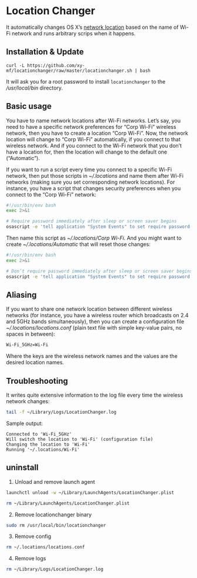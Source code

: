 # Location Changer

It automatically changes OS X’s [network location](https://support.apple.com/en-us/HT202480)
based on the name of Wi-Fi network and runs arbitrary scrips when it happens.

## Installation & Update

```
curl -L https://github.com/xy-mf/locationchanger/raw/master/locationchanger.sh | bash
```

It will ask you for a root password to install `locationchanger` to the _/usr/local/bin_ directory.

## Basic usage

You have to name network locations after Wi-Fi networks. Let’s say, you need to have
a specific network preferences for “Corp Wi-Fi” wireless network, then you have to create
a location “Corp Wi-Fi”. Now, the network location will change to “Corp Wi-Fi” automatically,
if you connect to that wireless network. And if you connect to the Wi-Fi network that you
don’t have a location for, then the location will change to the default one (“Automatic”).

If you want to run a script every time you connect to a specific Wi-Fi network, then put
those scripts in _~/.locations_ and name them after Wi-Fi networks (making sure you set
corresponding network locations). For instance, you have a script that changes security
preferences when you connect to the “Corp Wi-Fi” network:

```bash
#!/usr/bin/env bash
exec 2>&1

# Require password immediately after sleep or screen saver begins
osascript -e 'tell application "System Events" to set require password to wake of security preferences to true'
```

Then name this script as _~/.locations/Corp Wi-Fi_. And you might want to create
_~/.locations/Automatic_ that will reset those changes:

```bash
#!/usr/bin/env bash
exec 2>&1

# Don’t require password immediately after sleep or screen saver begins
osascript -e 'tell application "System Events" to set require password to wake of security preferences to false'
```

## Aliasing

If you want to share one network location between different wireless networks (for instance, you have a wireless router which broadcasts on 2.4 and 5GHz bands simultaneously), then you can create a configuration file _~/.locations/locations.conf_ (plain text file with simple key-value pairs, no spaces in between):

```bash
Wi-Fi_5GHz=Wi-Fi
```

Where the keys are the wireless network names and the values are the desired location names.

## Troubleshooting

It writes quite extensive information to the log file every time the wireless network changes:

```bash
tail -f ~/Library/Logs/LocationChanger.log
```

Sample output:

```
Connected to 'Wi-Fi_5GHz'
Will switch the location to 'Wi-Fi' (configuration file)
Changing the location to 'Wi-Fi'
Running '~/.locations/Wi-Fi'
```

## uninstall

1. Unload and remove launch agent
```bash
launchctl unload -w ~/Library/LaunchAgents/LocationChanger.plist

rm ~/Library/LaunchAgents/LocationChanger.plist
```


2. Remove locationchanger binary

```bash
sudo rm /usr/local/bin/locationchanger
```
3. Remove config

```bash
rm ~/.locations/locations.conf
```
4. Remove logs

```bash
rm ~/Library/Logs/LocationChanger.log
```